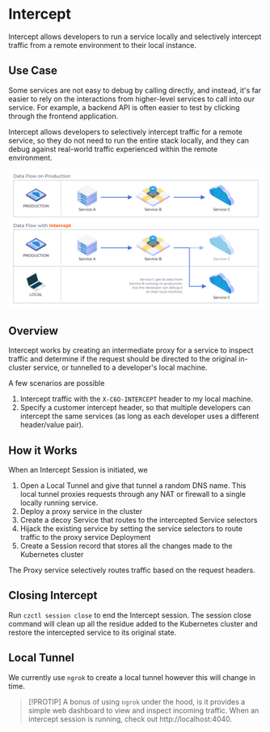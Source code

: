 # Intercept

Intercept allows developers to run a service locally and selectively intercept traffic from a remote environment to their local instance.

## Use Case

Some services are not easy to debug by calling directly, and instead, it's far easier to rely on the interactions from higher-level services to call into our service. For example, a backend API is often easier to test by clicking through the frontend application.

Intercept allows developers to selectively intercept traffic for a remote service, so they do not need to run the entire stack locally, and they can debug against real-world traffic experienced within the remote environment.

![Intercept Dataflow](../../_media/intercept.png ':size=500')

## Overview

Intercept works by creating an intermediate proxy for a service to inspect traffic and determine if the request should be directed to the original in-cluster service, or tunnelled to a developer's local machine.

A few scenarios are possible

1. Intercept traffic with the `X-C6O-INTERCEPT` header to my local machine.
1. Specify a customer intercept header, so that multiple developers can intercept the same services (as long as each developer uses a different header/value pair).

## How it Works

When an Intercept Session is initiated, we

1. Open a Local Tunnel and give that tunnel a random DNS name. This local tunnel proxies requests through any NAT or firewall to a single locally running service.
1. Deploy a proxy service in the cluster
1. Create a decoy Service that routes to the intercepted Service selectors
1. Hijack the existing service by setting the service selectors to route traffic to the proxy service Deployment
1. Create a Session record that stores all the changes made to the Kubernetes cluster

The Proxy service selectively routes traffic based on the request headers.

## Closing Intercept

Run `czctl session close` to end the Intercept session. The session close command will clean up all the residue added to the Kubernetes cluster and restore the intercepted service to its original state.

## Local Tunnel

We currently use `ngrok` to create a local tunnel however this will change in time.

> [!PROTIP]
> A bonus of using `ngrok` under the hood, is it provides a simple web dashboard to view and inspect incoming traffic. When an intercept session is running, check out http://localhost:4040.
